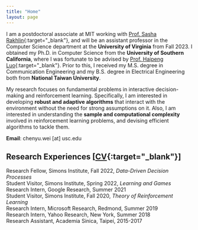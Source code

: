 ```yaml
---
title: "Home"
layout: page
---
```


I am a postdoctoral associate at MIT working with [Prof. Sasha Rakhlin](http://www.mit.edu/~rakhlin/){:target="_blank"}, and will be an assistant professor in the Computer Science department at the **University of Virginia** from Fall 2023. I obtained my Ph.D. in Computer Science from the **University of Southern California**, where I was fortunate to be advised by [Prof. Haipeng Luo](https://haipeng-luo.net/){:target="_blank"}. Prior to this, I received my M.S. degree in Communication Engineering and my B.S. degree in Electrical Engineering both from **National Taiwan University**.  

My research focuses on fundamental problems in interactive decision-making and reinforcement learning. Specifically, I am interested in developing **robust and adaptive algorithms** that interact with the environment without the need for strong assumptions on it. Also, I am interested in understanding the **sample and computational complexity** involved in reinforcement learning problems, and devising efficient algorithms to tackle them. 
  
**Email**: chenyu.wei [at] usc.edu  

<!-- <div style="line-height:3%;">
    <br>
</div> --> 


<!-- <div style="line-height:5%;">
    <br>
</div> -->

## Research Experiences [[CV](https://bahh723.github.io/document/cv.pdf){:target="_blank"}]
Research Fellow, Simons Institute, Fall 2022, *Data-Driven Decision Processes*    
Student Visitor, Simons Institute, Spring 2022, *Learning and Games*   
Research Intern, Google Research, Summer 2021   
Student Visitor, Simons Institute, Fall 2020, *Theory of Reinforcement Learning*   
Research Intern, Microsoft Research, Redmond, Summer 2019   
Research Intern, Yahoo Research, New York, Summer 2018   
Research Assistant, Academia Sinica, Taipei, 2015-2017 
   
<!-- <div style="line-height:30%;">
    <br>
</div> -->




